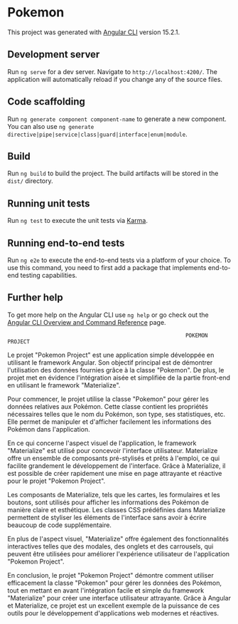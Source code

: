 # Pokemon

This project was generated with [Angular CLI](https://github.com/angular/angular-cli) version 15.2.1.

## Development server

Run `ng serve` for a dev server. Navigate to `http://localhost:4200/`. The application will automatically reload if you change any of the source files.

## Code scaffolding

Run `ng generate component component-name` to generate a new component. You can also use `ng generate directive|pipe|service|class|guard|interface|enum|module`.

## Build

Run `ng build` to build the project. The build artifacts will be stored in the `dist/` directory.

## Running unit tests

Run `ng test` to execute the unit tests via [Karma](https://karma-runner.github.io).

## Running end-to-end tests

Run `ng e2e` to execute the end-to-end tests via a platform of your choice. To use this command, you need to first add a package that implements end-to-end testing capabilities.

## Further help

To get more help on the Angular CLI use `ng help` or go check out the [Angular CLI Overview and Command Reference](https://angular.io/cli) page.

                                                            POKEMON PROJECT
                                                            
Le projet "Pokemon Project" est une application simple développée en utilisant le framework Angular. Son objectif principal est de démontrer l'utilisation des données fournies grâce à la classe "Pokemon". De plus, le projet met en évidence l'intégration aisée et simplifiée de la partie front-end en utilisant le framework "Materialize".

Pour commencer, le projet utilise la classe "Pokemon" pour gérer les données relatives aux Pokémon. Cette classe contient les propriétés nécessaires telles que le nom du Pokémon, son type, ses statistiques, etc. Elle permet de manipuler et d'afficher facilement les informations des Pokémon dans l'application.

En ce qui concerne l'aspect visuel de l'application, le framework "Materialize" est utilisé pour concevoir l'interface utilisateur. Materialize offre un ensemble de composants pré-stylisés et prêts à l'emploi, ce qui facilite grandement le développement de l'interface. Grâce à Materialize, il est possible de créer rapidement une mise en page attrayante et réactive pour le projet "Pokemon Project".

Les composants de Materialize, tels que les cartes, les formulaires et les boutons, sont utilisés pour afficher les informations des Pokémon de manière claire et esthétique. Les classes CSS prédéfinies dans Materialize permettent de styliser les éléments de l'interface sans avoir à écrire beaucoup de code supplémentaire.

En plus de l'aspect visuel, "Materialize" offre également des fonctionnalités interactives telles que des modales, des onglets et des carrousels, qui peuvent être utilisées pour améliorer l'expérience utilisateur de l'application "Pokemon Project".

En conclusion, le projet "Pokemon Project" démontre comment utiliser efficacement la classe "Pokemon" pour gérer les données des Pokémon, tout en mettant en avant l'intégration facile et simple du framework "Materialize" pour créer une interface utilisateur attrayante. Grâce à Angular et Materialize, ce projet est un excellent exemple de la puissance de ces outils pour le développement d'applications web modernes et réactives.